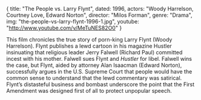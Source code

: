 {
  title: "The People vs. Larry Flynt",
  dated: 1996,
  actors: "Woody Harrelson, Courtney Love, Edward Norton",
  director: "Milos Forman",
  genre: "Drama",
  img: "the-people-vs-larry-flynt-1996-1.jpg",
  youtube: "http://www.youtube.com/v/MeTuNES82O0"
}

This film chronicles the true story of porn-king Larry Flynt (Woody Harrelson). Flynt publishes a lewd cartoon in his magazine Hustler insinuating that religious leader Jerry Falwell (Richard Paul) committed incest with his mother. Falwell sues Flynt and _Hustler_ for libel. Falwell wins the case, but Flynt, aided by attorney Alan Isaacman (Edward Norton), successfully argues in the U.S. Supreme Court that people would have the common sense to understand that the lewd commentary was satirical. Flynt’s distasteful business and bombast underscore the point that the First Amendment was designed first of all to protect unpopular speech.